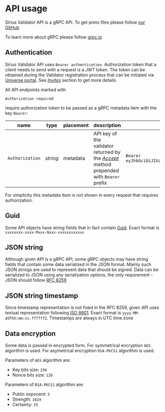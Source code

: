 # API usage

Sirius Validator API is a gRPC API. To get proto files please follow [our GitHub](https://github.com/swisschain/Sirius.ValidatorApi.Docs/tree/master/.proto)

To learn more about gRPC please follow [grpc.io](https://grpc.io)

## Authentication

Sirius Validator API uses `Bearer authentication`. Authorization token that a client needs to send with a request is a JWT token.
The token can be obtained during the Validator registration process that can be initiated via [Universe portal](https://universe.swisschain.io).
See *[Invites](#invites)* section to get more details.

All API endpoints marked with

`Authorization required`

require authorization token to be passed as a gRPC metadata item with the key `Bearer`:

name | type | placement | description | example
---- | ---- | --------- | ----------- | -------
`Authorization` | *string* | metadata | API key of the validator returned by the *[Accept](#invites-accept-an-invitation)* method prepended with `Bearer ` prefix | `Bearer eyJhbGciOiJIUzI1NiIsInR5cCI6IkpXVCJ9.eyJ2YWxpZGF0b3ItaWQiOiI3MDEwMDAwMTUiLCJuYmYiOjE2NjcyNDQyNzEsImV4cCI6MTY5ODc4MDI3MSwiaWF0IjoxNjY3MjQ0MjcxLCJhdWQiOiJzaXJpdXMuc3dpc3NjaGFpbi5pbyJ9.QkhXNhb3EVyoO7KRb2jiWDQV0gWjASCyhMXsPl5i9g8`

For simplicity this metadata item is not shown in every request that requires authorization.

## Guid

Some API objects have string fields that in fact contain [Guid](http://guid.one/guid). Exact format is `xxxxxxxx-xxxx-Mxxx-Nxxx-xxxxxxxxxxxx`

## JSON string

Although given API is a gRPC API, some gRPC objects may have string fields that contain some data serialized in the JSON format. Mainly such JSON strings are used
to represent data that should be signed. Data can be serialized to JSON using any serialization options, the only requirement - JSON should follow [RFC 8259](https://datatracker.ietf.org/doc/rfc8259)

## JSON string timestamp

Since timestamp representation is not fixed in the RFC 8259, given API uses textual representation following [ISO 8601](https://en.wikipedia.org/wiki/ISO_8601). Exact format is `yyyy-MM-ddThh:mm:ss.ffffffZ`. Timestamps are always in UTC time zone

## Data encryption

Some data is passed in encrypted form. For symmetrical encryption `AES` algorithm is used. For asymetrical encryption `RSA-PKCS1` algorithm is used.

Parameters of `AES` algorithm are:

* Key bits size: `256`
* Nonce bits size: `128`

Parameters of `RSA-PKCS1` algorithm are:

* Public exponent: `3`
* Strength: `1024`
* Certainty: `25`

